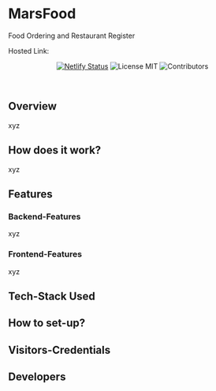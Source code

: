 # MarsFood

Food Ordering and Restaurant Register

Hosted Link:

<div align="center" width="100%">

[![Netlify Status](https://api.netlify.com/api/v1/badges/d14b602c-8e13-4e58-9c11-0c1226124b82/deploy-status)](https://app.netlify.com/)
![License MIT](https://img.shields.io/github/license)
![Contributors](https://img.shields.io/github/contributors/marsian83/MarsFood)

</div>

<br>

## Overview
xyz

## How does it work?
xyz

## Features

### Backend-Features
xyz

### Frontend-Features
xyz

## Tech-Stack Used

## How to set-up?

## Visitors-Credentials

## Developers




